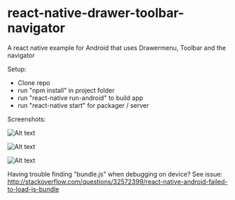 # react-native-drawer-toolbar-navigator

A react native example for Android that uses Drawermenu, Toolbar and the navigator

Setup:
- Clone repo
- run "npm install" in project folder
- run "react-native run-android" to build app
- run "react-native start" for packager / server

Screenshots:

![Alt text](http://gropio.com/stek/file/2gdk2o "Drawer")

![Alt text](http://gropio.com/stek/file/5fmmeb "Example screen with toolbar")

![Alt text](http://gropio.com/stek/file/xzof8k "Detail view")




Having trouble finding "bundle.js" when debugging on device?
See issue: http://stackoverflow.com/questions/32572399/react-native-android-failed-to-load-js-bundle
